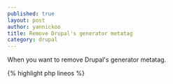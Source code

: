 ```yaml
---
published: true
layout: post
author: yannickoo
title: Remove Drupal's generator metatag
category: drupal
---
```

When you want to remove Drupal's generator metatag.

{% highlight php lineos %}
<?php

/**
 * Implements hook_html_head_alter().
 */
function MYMODULE_html_head_alter(&$head_elements) {
  if (isset($head_elements['system_meta_generator'])) {
    unset($head_elements['system_meta_generator']);
  }
}
{% endhighlight %}
